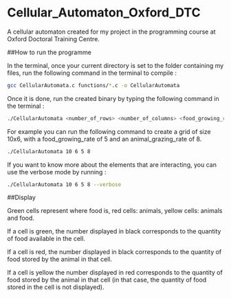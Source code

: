 # Cellular_Automaton_Oxford_DTC
A cellular automaton created for my project in the programming course at Oxford Doctoral Training Centre.

##How to run the programme

In the terminal, once your current directory is set to the folder containing my files, run the following command in the terminal to compile :
``` sh
gcc CellularAutomata.c functions/*.c -o CellularAutomata
```

Once it is done, run the created binary by typing the following command in the terminal :
``` sh
./CellularAutomata <number_of_rows> <number_of_columns> <food_growing_rate> <animal_grazing_rate> (--verbose)
```

For example you can run the following command to create a grid of size 10x6, with a food_growing_rate of 5 and an animal_grazing_rate of 8.
``` sh
./CellularAutomata 10 6 5 8
```

If you want to know more about the elements that are interacting, you can use the verbose mode by running :
``` sh
./CellularAutomata 10 6 5 8 --verbose
```

##Display

Green cells represent where food is, red cells: animals, yellow cells: animals and food. 

If a cell is green, the number displayed in black corresponds to the quantity of food available in the cell. 

If a cell is red, the number displayed in black corresponds to the quantity of food stored by the animal in that cell. 

If a cell is yellow the number displayed in red corresponds to the quantity of food stored by the animal in that cell (in that case, the quantity of food stored in the cell is not displayed).

